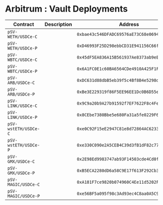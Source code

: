 # Arbitrum : Vault Deployments

| Contract             | Description | Address                                      |                                                                              |
| -------------------- | ----------- | -------------------------------------------- | ---------------------------------------------------------------------------- |
| `pSV-WETH/USDCe-C`   |             | `0xbae43c546DFADC69576aE73C68e0694A54F08e1B` | [🔗](https://arbiscan.io/address/0xbae43c546DFADC69576aE73C68e0694A54F08e1B) |
| `pSV-WETH/USDCe-P`   |             | `0xD46993F25D298ebbCD31E941156C66f7e628A52a` | [🔗](https://arbiscan.io/address/0xD46993F25D298ebbCD31E941156C66f7e628A52a) |
| `pSV-WBTC/USDCe-C`   |             | `0x45dF5EA836A15B561937Ae8373ab9eE984aea531` | [🔗](https://arbiscan.io/address/0x45dF5EA836A15B561937Ae8373ab9eE984aea531) |
| `pSV-WBTC/USDCe-P`   |             | `0x6A1FC0E1c60BA6564CDe4910A425F1F1a1d18C1F` | [🔗](https://arbiscan.io/address/0x6A1FC0E1c60BA6564CDe4910A425F1F1a1d18C1F) |
| `pSV-ARB/USDCe-C`    |             | `0xDC631d88dbB5eb39f5c4Bf8B4e5298d098912fFf` | [🔗](https://arbiscan.io/address/0xDC631d88dbB5eb39f5c4Bf8B4e5298d098912fFf) |
| `pSV-ARB/USDCe-P`    |             | `0xBe3E229319f86F5EE96EE1Dc0B6D55e8b68a439e` | [🔗](https://arbiscan.io/address/0xBe3E229319f86F5EE96EE1Dc0B6D55e8b68a439e) |
| `pSV-LINK/USDCe-C`   |             | `0x9C9a20b9A27b91592f7EF7622F8c4Fea9f4A0C8f` | [🔗](https://arbiscan.io/address/0x9C9a20b9A27b91592f7EF7622F8c4Fea9f4A0C8f) |
| `pSV-LINK/USDCe-P`   |             | `0x8CEbe7380Bbe5e680Fa31a5fe0229F638580dbf3` | [🔗](https://arbiscan.io/address/0x8CEbe7380Bbe5e680Fa31a5fe0229F638580dbf3) |
| `pSV-wstETH/USDCe-C` |             | `0xe0C92F15eE2947C81e8d72864AC62331bAf8D77d` | [🔗](https://arbiscan.io/address/0xe0C92F15eE2947C81e8d72864AC62331bAf8D77d) |
| `pSV-wstETH/USDCe-P` |             | `0xe330C090e2A5CEB4C39d3fB1dF82c773Efa55dcF` | [🔗](https://arbiscan.io/address/0xe330C090e2A5CEB4C39d3fB1dF82c773Efa55dcF) |
| `pSV-GMX/USDCe-C`    |             | `0x2E98Ed9983747ab93F14503cde4Cd0f1EAcBD098` | [🔗](https://arbiscan.io/address/0x2E98Ed9983747ab93F14503cde4Cd0f1EAcBD098) |
| `pSV-GMX/USDCe-P`    |             | `0xB5ECA2280dD6a58C9E17f613F292Cb35E5260f21` | [🔗](https://arbiscan.io/address/0xB5ECA2280dD6a58C9E17f613F292Cb35E5260f21) |
| `pSV-MAGIC/USDCe-C`  |             | `0xA181F7ce9820b074960C4Ee11d5202F159C87AFB` | [🔗](https://arbiscan.io/address/0xA181F7ce9820b074960C4Ee11d5202F159C87AFB) |
| `pSV-MAGIC/USDCe-P`  |             | `0xe56BF5a095f98c3Ad93ec4C8aa0A5C9bA780b615` | [🔗](https://arbiscan.io/address/0xe56BF5a095f98c3Ad93ec4C8aa0A5C9bA780b615) |
